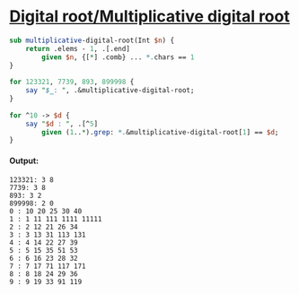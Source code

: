 [1]: http://rosettacode.org/wiki/Digital_root/Multiplicative_digital_root

# [Digital root/Multiplicative digital root][1]

```perl
sub multiplicative-digital-root(Int $n) {
    return .elems - 1, .[.end]
        given $n, {[*] .comb} ... *.chars == 1
}
 
for 123321, 7739, 893, 899998 {
    say "$_: ", .&multiplicative-digital-root;
}
 
for ^10 -> $d {
    say "$d : ", .[^5]
        given (1..*).grep: *.&multiplicative-digital-root[1] == $d;
}
```

#### Output:
```
123321: 3 8
7739: 3 8
893: 3 2
899998: 2 0
0 : 10 20 25 30 40
1 : 1 11 111 1111 11111
2 : 2 12 21 26 34
3 : 3 13 31 113 131
4 : 4 14 22 27 39
5 : 5 15 35 51 53
6 : 6 16 23 28 32
7 : 7 17 71 117 171
8 : 8 18 24 29 36
9 : 9 19 33 91 119
```